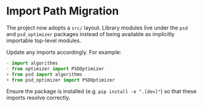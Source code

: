 # Import Path Migration

The project now adopts a `src/` layout. Library modules live under the
`psd` and `psd_optimizer` packages instead of being available as
implicitly importable top-level modules.

Update any imports accordingly. For example:

```python
- import algorithms
- from optimizer import PSDOptimizer
+ from psd import algorithms
+ from psd_optimizer import PSDOptimizer
```

Ensure the package is installed (e.g. `pip install -e ".[dev]"`) so
that these imports resolve correctly.

